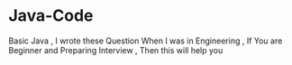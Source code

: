 # Java-Code
Basic Java , I wrote these Question When I was in Engineering , If You are Beginner and Preparing Interview , Then this will help you
